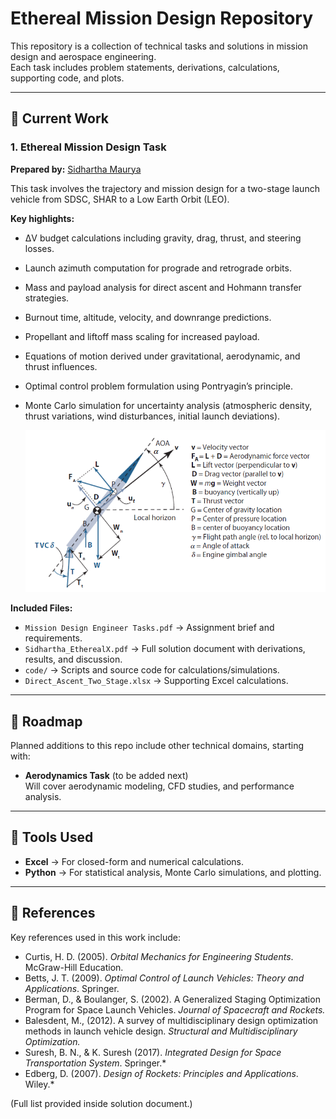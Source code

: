 # Ethereal Mission Design Repository

This repository is a collection of technical tasks and solutions in mission design and aerospace engineering.  
Each task includes problem statements, derivations, calculations, supporting code, and plots.

---

## 📂 Current Work

### 1. Ethereal Mission Design Task
**Prepared by:** [Sidhartha Maurya ](https://github.com/msidhartha10)

This task involves the trajectory and mission design for a two-stage launch vehicle from SDSC, SHAR to a Low Earth Orbit (LEO).  

**Key highlights:**
- ΔV budget calculations including gravity, drag, thrust, and steering losses.
- Launch azimuth computation for prograde and retrograde orbits.
- Mass and payload analysis for direct ascent and Hohmann transfer strategies.
- Burnout time, altitude, velocity, and downrange predictions.
- Propellant and liftoff mass scaling for increased payload.
- Equations of motion derived under gravitational, aerodynamic, and thrust influences.
- Optimal control problem formulation using Pontryagin’s principle.
- Monte Carlo simulation for uncertainty analysis (atmospheric density, thrust variations, wind disturbances, initial launch deviations).
  
     <img src="FBD.png" alt="Free Body Diagram" width="600"/>

**Included Files:**
- `Mission Design Engineer Tasks.pdf` → Assignment brief and requirements.  
- `Sidhartha_EtherealX.pdf` → Full solution document with derivations, results, and discussion.  
- `code/` → Scripts and source code for calculations/simulations.  
- `Direct_Ascent_Two_Stage.xlsx` → Supporting Excel calculations.  

---

## 🚀 Roadmap

Planned additions to this repo include other technical domains, starting with:

- **Aerodynamics Task** (to be added next)  
  Will cover aerodynamic modeling, CFD studies, and performance analysis.

---

## 🔧 Tools Used
- **Excel** → For closed-form and numerical calculations.  
- **Python** → For statistical analysis, Monte Carlo simulations, and plotting.  

---

## 📑 References
Key references used in this work include:

- Curtis, H. D. (2005). *Orbital Mechanics for Engineering Students*. McGraw-Hill Education.  
- Betts, J. T. (2009). *Optimal Control of Launch Vehicles: Theory and Applications*. Springer.  
- Berman, D., & Boulanger, S. (2002). A Generalized Staging Optimization Program for Space Launch Vehicles. *Journal of Spacecraft and Rockets.*
- Balesdent, M., (2012). A survey of multidisciplinary design optimization methods in launch vehicle design. *Structural and Multidisciplinary Optimization.*
- Suresh, B. N., & K. Suresh (2017). *Integrated Design for Space Transportation System*. Springer.* 
- Edberg, D. (2007). *Design of Rockets: Principles and Applications*. Wiley.*  


(Full list provided inside solution document.)
